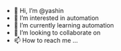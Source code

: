 - 👋 Hi, I’m @yashin
- 👀 I’m interested in automation
- 🌱 I’m currently learning automation
- 💞️ I’m looking to collaborate on 
- 📫 How to reach me ...

<!---
yashin2/yashin2 is a ✨ special ✨ repository because its `README.md` (this file) appears on your GitHub profile.
You can click the Preview link to take a look at your changes.
--->
